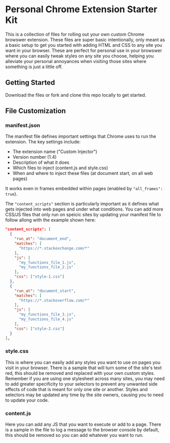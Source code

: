 # Personal Chrome Extension Starter Kit

This is a collection of files for rolling out your own custom Chrome browswer extension. These files are super basic intentionally, only meant as a basic setup to get you started with adding HTML and CSS to any site you want in your browser. These are perfect for personal use in your browswer where you can easily tweak styles on any site you choose, helping you alleviate your personal annoyances when visiting those sites where something is just a little off. 

## Getting Started
Download the files or fork and clone this repo locally to get started. 

## File Customization

### manifest.json
The manifest file defines important settings that Chrome uses to run the extension. The key settings include:

- The extension name ("Custom Injector")
- Version number (1.4)
- Description of what it does
- Which files to inject (content.js and style.css)
- When and where to inject these files (at document start, on all web pages)

It works even in frames embedded within pages (enabled by `"all_frames": true`).

The `"content_scripts"` section is particularly important as it defines what gets injected into web pages and under what conditions. You can add more CSS/JS files that only run on speicic sites by updating your manifest file to follow allong with the example shown here:

```json
"content_scripts": [
  {
    "run_at": "document_end",
    "matches": [
      "https://*.stackexchange.com/*"
    ],
    "js": [
      "my_functions_file_1.js",
      "my_functions_file_2.js"
    ],
    "css": ["style-1.css"]
  },
  {
    "run_at": "document_start",
    "matches": [
      "https://*.stackoverflow.com/*"
    ],
    "js": [
      "my_functions_file_3.js",
      "my_functions_file_4.js"
    ],
    "css": ["style-2.css"]
  }
],
```

### style.css
This is where you can easily add any styles you want to use on pages you visit in your browser. There is a sample that will turn some of the site's text red, this should be removed and replaced with your own custom styles. Remember if you are using one stylesheet across many sites, you may need to add greater specificity to your selectors to prevent any unwanted side effects of code that is meant for only one site or another. Styles and selectors may be updated any time by the site owners, causing you to need to update your code.



### content.js
Here you can add any JS that you want to execute or add to a page. There is a sample in the file to log a message to the browser console by default, this should be removed so you can add whatever you want to run. 
